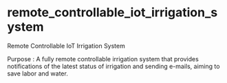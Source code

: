 # remote_controllable_iot_irrigation_system

Remote Controllable IoT Irrigation System

Purpose : A fully remote controllable irrigation system that provides notifications of the latest status of irrigation and sending e-mails, aiming to save labor and water. 
